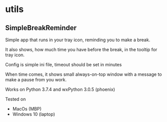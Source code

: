 # utils

## SimpleBreakReminder 

Simple app that runs in your tray icon, reminding you to make a break.

It also shows, how much time you have before the break, in the tooltip for tray icon.

Config is simple ini file, timeout should be set in minutes

When time comes, it shows small always-on-top window with a message to make a pause from you work.

Works on Python 3.7.4
and wxPython 3.0.5 (phoenix)

Tested on
- MacOs (MBP)
- Windows 10 (laptop)

